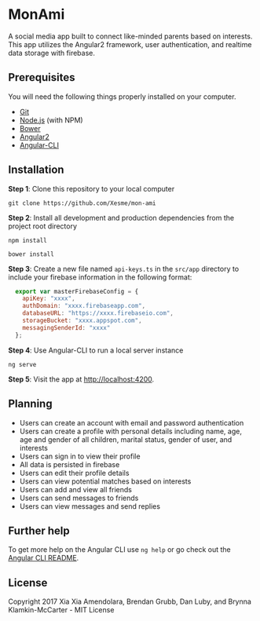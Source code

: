 # MonAmi

A social media app built to connect like-minded parents based on interests. This app utilizes the Angular2 framework, user authentication, and realtime data storage with firebase.

## Prerequisites

You will need the following things properly installed on your computer.

* [Git](https://git-scm.com/)
* [Node.js](https://nodejs.org/) (with NPM)
* [Bower](https://bower.io/)
* [Angular2](https://github.com/angular/angular)
* [Angular-CLI](https://github.com/angular/angular-cli)

## Installation

**Step 1**: Clone this repository to your local computer

```console
git clone https://github.com/Xesme/mon-ami
```

**Step 2**: Install all development and production dependencies from the project root directory

```console
npm install
```
```console
bower install
```

**Step 3**: Create a new file named `api-keys.ts` in the `src/app` directory to include your firebase information in the following format:

```js
  export var masterFirebaseConfig = {
    apiKey: "xxxx",
    authDomain: "xxxx.firebaseapp.com",
    databaseURL: "https://xxxx.firebaseio.com",
    storageBucket: "xxxx.appspot.com",
    messagingSenderId: "xxxx"
  };
```

**Step 4**: Use Angular-CLI to run a local server instance

```console
ng serve
```

**Step 5**: Visit the app at [http://localhost:4200](http://localhost:4200).

## Planning

* Users can create an account with email and password authentication
* Users can create a profile with personal details including name, age, age and gender of all children, marital status, gender of user, and interests
* Users can sign in to view their profile
* All data is persisted in firebase
* Users can edit their profile details
* Users can view potential matches based on interests
* Users can add and view all friends
* Users can send messages to friends
* Users can view messages and send replies

## Further help

To get more help on the Angular CLI use `ng help` or go check out the [Angular CLI README](https://github.com/angular/angular-cli/blob/master/README.md).

## License

Copyright 2017 Xia Xia Amendolara, Brendan Grubb, Dan Luby, and Brynna Klamkin-McCarter - MIT License
